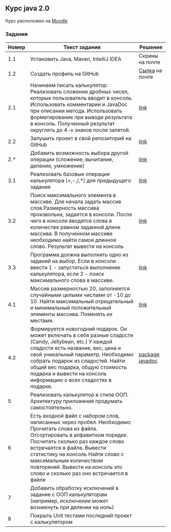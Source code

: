 ## Курс java 2.0

Курс расположен на [Moodle](https://moodle.appline.ru/auth/ldap/ntlmsso_attempt.php)

### Задания

| Номер | Текст задания | Решение |
|---|---------------|---|
| 1.1 | Установить Java, Maven, IntelliJ IDEA | Скрины на почте |
| 1.2 | Создать профиль на GitHub | [Сылка](https://github.com/x1ff) на почте |
| 2.1 | Начинаем писать калькулятор: Реализовать сложение дробных чисел, которые пользователь вводит в консоль. Использовать комментарии и JavaDoc при описании метода. Использовать форматирование при выводе результата в консоль. Полученный результат округлять до 4-х знаков после запятой. | [link](https://github.com/x1ff/aplana_java2/blob/master/src/main/java/Calc.java) |
| 2.2 | Запушить проект в свой репозиторий на GitHub | [link](https://github.com/x1ff/aplana_java2/blob/master/src/main/java/Calc.java) |
| 2.* | Добавить возможность выбора другой операции (сложение, вычитание, деление, умножение) | [link](https://github.com/x1ff/aplana_java2/blob/master/src/main/java/Calc.java) |
| 3.1 | Реализовать базовые операции калькулятора (+,-,/,*) для предыдущего задания | [link](https://github.com/x1ff/aplana_java2/blob/master/src/main/java/Calc.java) |
| 3.2 | Поиск максимального элемента в массиве. Для начала задать массив слов.Размерность массива произвольна, задается в консоли. После чего в консоли вводятся слова в количестве равном заданной длине массива. В полученном массиве необходимо найти самое длинное слово. Результат вывести на консоль | [link](https://github.com/x1ff/aplana_java2/blob/master/src/main/java/Calc.java) |
| 3.3 | Программа должна выполнять одно из заданий на выбор. Если в консоли ввести 1 - запуститься выполнение калькулятора, если 2 - поиск максимального слова в массиве. | [link](https://github.com/x1ff/aplana_java2/blob/master/src/main/java/TaskRunner.java) |
| 4.1 | Массив размерностью 20, заполняется случайными целыми числами от -10 до 10. Найти максимальный отрицательный и минимальный положительный элементы массива. Поменять их местами. | [link](https://github.com/x1ff/aplana_java2/blob/master/src/main/java/MyArray.java) |
| 4.2 | Формируется новогодний подарок. Он может включать в себя разные сладости (Candy, Jellybean, etc.) У каждой сладости есть название, вес, цена и свой уникальный параметр. Необходимо собрать подарок из сладостей. Найти общий вес подарка, общую стоимость подарка и вывести на консоль информацию о всех сладостях в подарке. | [package](https://github.com/x1ff/aplana_java2/tree/master/src/main/java/SweetGifts) [javadoc](https://x1ff.github.io/aplana_java2/SweetGifts/package-summary.html) |
| 5 | Реализовать калькулятор в стиле ООП. Архитектуру приложения продумать самостоятельно. |  |
| 6 | Есть входной файл с набором слов, написанных через пробел. Необходимо: Прочитать слова из файла. Отсортировать в алфавитном порядке. Посчитать сколько раз каждое слово встречается в файле. Вывести статистику на консоль Найти слово с максимальным количеством повторений. Вывести на консоль это слово и сколько раз оно встречается в файле |
| 7 | Добавить обработку исключений в задание с ООП калькуляторам (например, исключение может возникнуть при делении на ноль) | |
| 8 | Покрыть Unit тестами последний проект с калькулятором | |